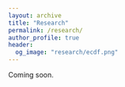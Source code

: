 ```yaml
---
layout: archive
title: "Research"
permalink: /research/
author_profile: true
header:
  og_image: "research/ecdf.png"
---
```


Coming soon.

